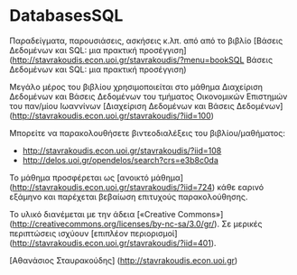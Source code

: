 # DatabasesSQL

Παραδείγματα, παρουσιάσεις, ασκήσεις κ.λπ. από από το βιβλίο 
[Βάσεις Δεδομένων και SQL: μια πρακτική προσέγγιση]
(http://stavrakoudis.econ.uoi.gr/stavrakoudis/?menu=bookSQL Βάσεις Δεδομένων και SQL: μια πρακτική προσέγγιση)


Μεγάλο μέρος του βιβλίου χρησιμοποιείται στο μάθημα
Διαχείριση Δεδομένων και Βάσεις Δεδομένων
του τμήματος Οικονομικών Επιστημών του παν/μίου Ιωαννίνων
[Διαχείριση Δεδομένων και Βάσεις Δεδομένων]
(http://stavrakoudis.econ.uoi.gr/stavrakoudis/?iid=100)

Μπορείτε να παρακολουθήσετε βιντεοδιαλέξεις του βιβλίου/μαθήματος:
* http://stavrakoudis.econ.uoi.gr/stavrakoudis/?iid=108 
* http://delos.uoi.gr/opendelos/search?crs=e3b8c0da

Το μάθημα προσφέρεται ως [ανοικτό μάθημα]
(http://stavrakoudis.econ.uoi.gr/stavrakoudis/?iid=724)
κάθε εαρινό εξάμηνο
και παρέχεται βεβαίωση επιτυχούς παρακολούθησης.

Το υλικό διανέμεται με την άδεια [«Creative Commons»]
(http://creativecommons.org/licenses/by-nc-sa/3.0/gr/).
Σε μερικές περιπτώσεις ισχύουν [επιπλέον περιορισμοί]
(http://stavrakoudis.econ.uoi.gr/stavrakoudis/?iid=401).

[Αθανάσιος Σταυρακούδης]
(http://stavrakoudis.econ.uoi.gr)
